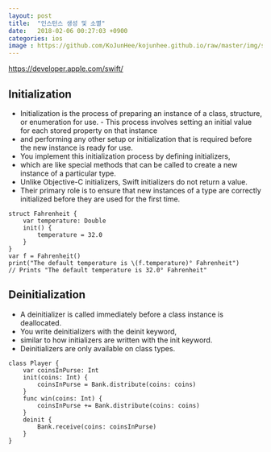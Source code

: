 ```yaml
---
layout: post
title:  "인스턴스 생성 및 소멸"
date:   2018-02-06 00:27:03 +0900
categories: ios
image : https://github.com/KoJunHee/kojunhee.github.io/raw/master/img/sl.png
---
```


<https://developer.apple.com/swift/>

## Initialization

- Initialization is the process of preparing an instance of a class, structure, or enumeration for use. - This process involves setting an initial value for each stored property on that instance 
- and performing any other setup or initialization that is required before the new instance is ready for use.
- You implement this initialization process by defining initializers, 
- which are like special methods that can be called to create a new instance of a particular type. 
- Unlike Objective-C initializers, Swift initializers do not return a value. 
- Their primary role is to ensure that new instances of a type are correctly initialized before they are used for the first time.

```
struct Fahrenheit {
    var temperature: Double
    init() {
        temperature = 32.0
    }
}
var f = Fahrenheit()
print("The default temperature is \(f.temperature)° Fahrenheit")
// Prints "The default temperature is 32.0° Fahrenheit"
```

## Deinitialization

- A deinitializer is called immediately before a class instance is deallocated. 
- You write deinitializers with the deinit keyword, 
- similar to how initializers are written with the init keyword. 
- Deinitializers are only available on class types.

```
class Player {
    var coinsInPurse: Int
    init(coins: Int) {
        coinsInPurse = Bank.distribute(coins: coins)
    }
    func win(coins: Int) {
        coinsInPurse += Bank.distribute(coins: coins)
    }
    deinit {
        Bank.receive(coins: coinsInPurse)
    }
}
```

